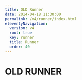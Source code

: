 ```yaml
---
title: OLD Runner
date: 2014-04-18 11:30:00 
permalink: /v4/runner/index.html
eleventyNavigation:
  version: v4
  root: true
  key: runner 
  title: Runner
  order: 40
---
```


# OLD RUNNER